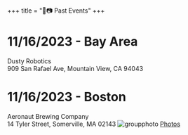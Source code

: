+++
title = "📆📷 Past Events"
+++
# 11/16/2023 - Bay Area
Dusty Robotics \
909 San Rafael Ave, Mountain View, CA 94043

# 11/16/2023 - Boston
Aeronaut Brewing Company \
14 Tyler Street, Somerville, MA 02143
![groupphoto](/images/pastevents/11.16.23.boston/20231116_195642.jpg)
[Photos](https://drive.google.com/drive/folders/1dpdLYlFxEUxOpveZSFg-5U2sbaCVp8tf?usp=sharing)
